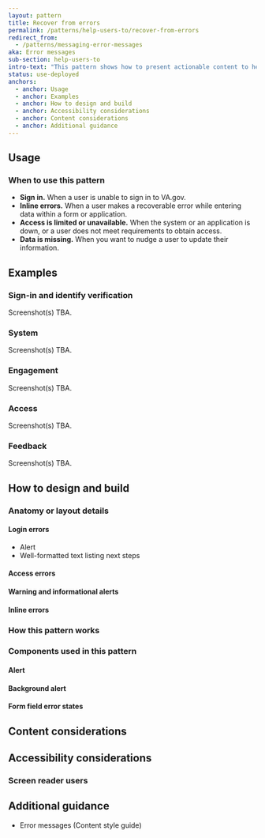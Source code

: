 ```yaml
---
layout: pattern
title: Recover from errors
permalink: /patterns/help-users-to/recover-from-errors
redirect_from:
  - /patterns/messaging-error-messages
aka: Error messages
sub-section: help-users-to
intro-text: "This pattern shows how to present actionable content to help users recover from errors."
status: use-deployed
anchors:
  - anchor: Usage
  - anchor: Examples
  - anchor: How to design and build
  - anchor: Accessibility considerations
  - anchor: Content considerations
  - anchor: Additional guidance
---
```


## Usage

### When to use this pattern

- **Sign in.** When a user is unable to sign in to VA.gov.
- **Inline errors.** When a user makes a recoverable error while entering data within a form or application.
- **Access is limited or unavailable.** When the system or an application is down, or a user does not meet requirements to obtain access.
- **Data is missing.** When you want to nudge a user to update their information.

## Examples

### Sign-in and identify verification

Screenshot(s) TBA.

### System

Screenshot(s) TBA.

### Engagement

Screenshot(s) TBA.

### Access

Screenshot(s) TBA.

### Feedback

Screenshot(s) TBA.

## How to design and build

### Anatomy or layout details

#### Login errors

- Alert
- Well-formatted text listing next steps

#### Access errors

#### Warning and informational alerts

#### Inline errors

### How this pattern works

### Components used in this pattern

#### Alert

#### Background alert

#### Form field error states

## Content considerations

## Accessibility considerations

### Screen reader users

## Additional guidance

- Error messages (Content style guide)
